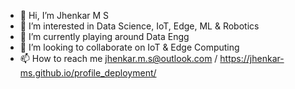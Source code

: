 - 👋 Hi, I’m Jhenkar M S
- 👀 I’m interested in Data Science, IoT, Edge, ML & Robotics
- 🌱 I’m currently playing around Data Engg
- 💞️ I’m looking to collaborate on IoT & Edge Computing
- 📫 How to reach me jhenkar.m.s@outlook.com / https://jhenkar-ms.github.io/profile_deployment/

<!---
Jhenkar1504/Jhenkar1504 is a ✨ special ✨ repository because its `README.md` (this file) appears on your GitHub profile.
You can click the Preview link to take a look at your changes.
--->
